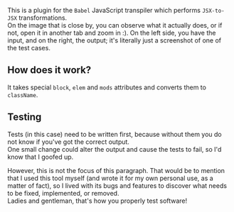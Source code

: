 This is a plugin for the `Babel` JavaScript transpiler which performs `JSX-to-JSX` transformations.\
On the image that is close by, you can observe what it actually does, or if not, open it in another tab and zoom in :).
On the left side, you have the input, and on the right, the output; it's literally just a screenshot of one of the test cases.

## How does it work?
It takes special `block`, `elem` and `mods` attributes and converts them to `className`.

## Testing
Tests (in this case) need to be written first, because without them you do not know if you've got the correct output.\
One small change could alter the output and cause the tests to fail, so I'd know that I goofed up.

However, this is not the focus of this paragraph. That would be to mention that I used this tool myself
(and wrote it for my own personal use, as a matter of fact), so I lived with its bugs and features
to discover what needs to be fixed, implemented, or removed.\
Ladies and gentleman, that's how you properly test software!

